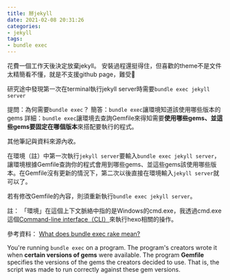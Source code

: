 ```yaml
---
title: 掰jekyll
date: 2021-02-08 20:31:26
categories:
- jekyll
tags:
- bundle exec
---
```


花費一個工作天後決定放棄jekyll。
安裝過程還挺得住，但喜歡的theme不是文件太精簡看不懂，就是不支援github page，難受🤪

研究途中發現第一次在terminal執行jekyll server時需要`bundle exec jekyll server`

提問：為何需要`bundle exec`？
簡答：`bundle exec`讓環境知道該使用哪些版本的gems
詳細：`bundle exec`讓環境去查詢Gemfile來得知需要**使用哪些gems、並這些gems要固定在哪個版本**來搭配要執行的程式。

其他筆記與資料來源內收。

<!-- more -->

在環境（註）中第一次執行`jekyll server`要輸入`bundle exec jekyll server`，讓環境根據Gemfile查詢你的程式會用到哪些gems、並這些gems該使用哪些版本。在Gemfile沒有更新的情況下，第二次以後直接在環境輸入`jekyll server`就可以了。

若有修改Gemfile的內容，則須重新執行`bundle exec jekyll server`。

註：
「環境」在這個上下文脈絡中指的是Windows的cmd.exe，我透過cmd.exe這個[Command-line interface（CLI）](https://en.wikipedia.org/wiki/Command-line_interface)來執行hexo相關的操作。

參考資料：
[What does bundle exec rake mean?](https://stackoverflow.com/a/16218854/15028185)

You're running `bundle exec` on a program. The program's creators wrote it when **certain versions of gems** were available. The program **Gemfile** specifies the versions of the gems the creators decided to use. That is, the script was made to run correctly against these gem versions.